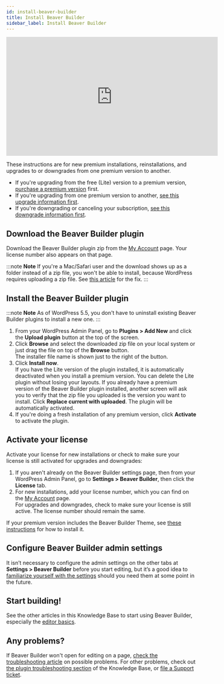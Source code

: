 ```yaml
---
id: install-beaver-builder
title: Install Beaver Builder
sidebar_label: Install Beaver Builder
---
```


<div className="embed-responsive embed-responsive-16by9">
  <iframe width="560" height="315" src="https://www.youtube.com/embed/x6FrwCHgaT4" frameBorder="0" allow="accelerometer; autoplay; encrypted-media; gyroscope; picture-in-picture" allowFullScreen></iframe>
</div>

These instructions are for new premium installations, reinstallations, and upgrades to or downgrades from one premium version to another.

* If you're upgrading from the free (Lite) version to a premium version, [purchase a premium version](https://www.wpbeaverbuilder.com/pricing/) first.
* If you're upgrading from one premium version to another, [see this upgrade information first](/general/account-billing/upgrade-your-premium-license.md).
* If you're downgrading or canceling your subscription, [see this downgrade information first](/general/account-billing/downgrade-to-a-lower-version-of-beaver-builder.md/#downgrade-to-another-premium-version).

## Download the Beaver Builder plugin

Download the Beaver Builder plugin zip from the [My Account](https://www.wpbeaverbuilder.com/my-account/) page. Your license number also appears on that page.

:::note **Note**
If you're a Mac/Safari user and the download shows up as a folder instead of a zip file, you won't be able to install, because WordPress requires uploading a zip file. See [this article](beaver-builder/troubleshooting/common-issues/i-cant-upload-the-installer-zip-file-because-it-is-unzipped-when-i-download.md) for the fix.
:::

## Install the Beaver Builder plugin

:::note **Note**
As of WordPress 5.5, you don't have to uninstall existing Beaver Builder plugins to install a new one.
:::

1. From your WordPress Admin Panel, go to **Plugins > Add New** and click the **Upload plugin** button at the top of the screen.
2. Click **Browse** and select the downloaded zip file on your local system or just drag the file on top of the **Browse** button.  
The installer file name is shown just to the right of the button.
3. Click **Install now**.  
If you have the Lite version of the plugin installed, it is automatically deactivated when you install a premium version. You can delete the Lite plugin without losing your layouts.
If you already have a premium version of the Beaver Builder plugin installed, another screen will ask you to verify that the zip file you uploaded is the version you want to install. Click **Replace current with uploaded**. The plugin will be automatically activated.
4. If you're doing a fresh installation of any premium version, click **Activate** to activate the plugin.  

## Activate your license

Activate your license for new installations or check to make sure your license is still activated for upgrades and downgrades:

1. If you aren't already on the Beaver Builder settings page, then from your WordPress Admin Panel, go to **Settings > Beaver Builder**, then click the **License** tab.
2. For new installations, add your license number, which you can find on the [My Account](https://www.wpbeaverbuilder.com/my-account/) page.  
For upgrades and downgrades, check to make sure your license is still active. The license number should remain the same.

If your premium version includes the Beaver Builder Theme, see [these instructions](/bb-theme/getting-started/install-the-bb-theme-and-child-theme.md) for how to install it.

## Configure Beaver Builder admin settings

It isn’t necessary to configure the admin settings on the other tabs at **Settings > Beaver Builder** before you start editing, but it’s a good idea to [familiarize yourself with the settings](/beaver-builder/management-migration/settings-overview.md) should you need them at some point in the future.

## Start building!

See the other articles in this Knowledge Base to start using Beaver Builder, especially the [editor basics](/beaver-builder/getting-started/bb-editor-basics.mdx).

## Any problems?
If Beaver Builder won't open for editing on a page, [check the troubleshooting article](/beaver-builder/troubleshooting/miscellaneous/cant-open-page-in-beaver-builder.md) on possible problems. For other problems, check out [the plugin troubleshooting section](/beaver-builder/troubleshooting.mdx) of the Knowledge Base, or [file a Support ticket](https://www.wpbeaverbuilder.com/beaver-builder-support/).
